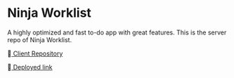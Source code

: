 # Ninja Worklist
A highly optimized and fast to-do app with great features.
This is the server repo of Ninja Worklist.

🔗[ Client Repository](https://github.com/Suman-Jaiswal/ninja-worklist-client.git) 

🔗[ Deployed link](https://ninja-worklist.netlify.app/) 

